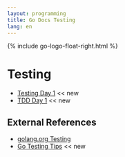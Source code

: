 ```yaml
---
layout: programming
title: Go Docs Testing
lang: en
---
```

{% include go-logo-float-right.html %}

# Testing 

* [Testing Day 1](day_1.html) <span class="badge badge-primary"><< new</span>
* [TDD Day 1](tdd_day_1.html) <span class="badge badge-primary"><< new</span>


## External References

* [golang.org Testing](https://golang.org/pkg/testing/) 
* [Go Testing Tips](https://medium.com/@povilasve/go-advanced-tips-tricks-a872503ac859) <span class="badge badge-primary"><< new</span>
